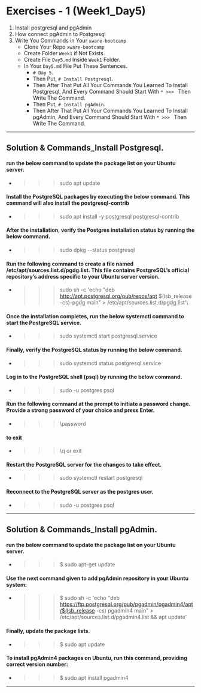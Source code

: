 # Exercises - 1 (Week1_Day5)
1. Install postgresql and pgAdmin
2. How connect pgAdmin to Postgresql
3. Write You Commands in Your `xware-bootcamp`
   * Clone Your Repo `xware-bootcamp`
   * Create Folder `Week1` if Not Exists.
   * Create File `Day5.md` Inside `Week1` Folder.
   * In Your `Day5.md` File Put These Sentences.
      * `# Day 5`.
      * Then Put, `# Install Postgresql`.
      * Then After That Put All Your Commands You Learned To Install Postgresql, And Every Command Should Start With `* >>> ` Then Write The Command.
      * Then Put, `# Install pgAdmin`.
      * Then After That Put All Your Commands You Learned To Install pgAdmin, And Every Command Should Start With `* >>> ` Then Write The Command.

_____________________________________________________________________________________

## Solution & Commands_Install Postgresql.


 #### run the below command to update the package list on your Ubuntu server.
 * >>>  sudo apt update

 #### Install the PostgreSQL packages by executing the below command. This command will also install the postgresql-contrib
 * >>> sudo apt install -y postgresql postgresql-contrib

 #### After the installation, verify the Postgres installation status by running the below command.
 * >>> sudo dpkg --status postgresql

 #### Run the following command to create a file named /etc/apt/sources.list.d/pgdg.list. This file contains PostgreSQL’s official repository’s address specific to your Ubuntu server version.
 * >>> sudo sh -c 'echo "deb http://apt.postgresql.org/pub/repos/apt $(lsb_release -cs)-pgdg main" > /etc/apt/sources.list.d/pgdg.list'\

 #### Once the installation completes, run the below systemctl command to start the PostgreSQL service.
 * >>> sudo systemctl start postgresql.service

 #### Finally, verify the PostgreSQL status by running the below command.
 * >>> sudo systemctl status postgresql.service

 #### Log in to the PostgreSQL shell (psql) by running the below command.
 * >>> sudo -u postgres psql 
 #### Run the following command at the prompt to initiate a password change. Provide a strong password of your choice and press Enter.
 * >>> \password

 #### to exit
 * >>> \q or exit

 #### Restart the PostgreSQL server for the changes to take effect.
 * >>> sudo systemctl restart postgresql

 #### Reconnect to the PostgreSQL server as the postgres user.
 * >>> sudo -u postgres psql
_______________________________________________________________________________

## Solution & Commands_Install pgAdmin.

 #### run the below command to update the package list on your Ubuntu server.
 * >>> $ sudo apt-get update

 #### Use the next command given to add pgAdmin repository in your Ubuntu system:
 * >>> $ sudo sh -c 'echo "deb https://ftp.postgresql.org/pub/pgadmin/pgadmin4/apt/$(lsb_release -cs) pgadmin4 main" > /etc/apt/sources.list.d/pgadmin4.list && apt update'

 #### Finally, update the package lists.
 * >>> $ sudo apt update

 #### To install pgAdmin4 packages on Ubuntu, run this command, providing correct version number:
 * >>> $ sudo apt install pgadmin4

_____________________________________
